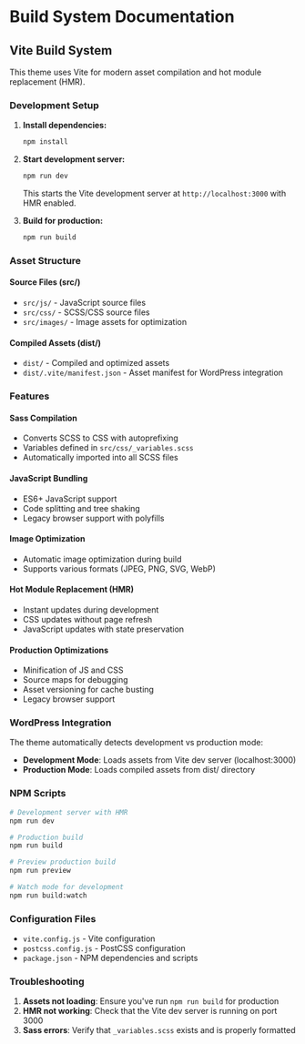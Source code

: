 # Build System Documentation

## Vite Build System

This theme uses Vite for modern asset compilation and hot module replacement (HMR).

### Development Setup

1. **Install dependencies:**
   ```bash
   npm install
   ```

2. **Start development server:**
   ```bash
   npm run dev
   ```
   
   This starts the Vite development server at `http://localhost:3000` with HMR enabled.

3. **Build for production:**
   ```bash
   npm run build
   ```

### Asset Structure

#### Source Files (src/)
- `src/js/` - JavaScript source files
- `src/css/` - SCSS/CSS source files  
- `src/images/` - Image assets for optimization

#### Compiled Assets (dist/)
- `dist/` - Compiled and optimized assets
- `dist/.vite/manifest.json` - Asset manifest for WordPress integration

### Features

#### Sass Compilation
- Converts SCSS to CSS with autoprefixing
- Variables defined in `src/css/_variables.scss`
- Automatically imported into all SCSS files

#### JavaScript Bundling
- ES6+ JavaScript support
- Code splitting and tree shaking
- Legacy browser support with polyfills

#### Image Optimization
- Automatic image optimization during build
- Supports various formats (JPEG, PNG, SVG, WebP)

#### Hot Module Replacement (HMR)
- Instant updates during development
- CSS updates without page refresh
- JavaScript updates with state preservation

#### Production Optimizations
- Minification of JS and CSS
- Source maps for debugging
- Asset versioning for cache busting
- Legacy browser support

### WordPress Integration

The theme automatically detects development vs production mode:

- **Development Mode**: Loads assets from Vite dev server (localhost:3000)
- **Production Mode**: Loads compiled assets from dist/ directory

### NPM Scripts

```bash
# Development server with HMR
npm run dev

# Production build
npm run build

# Preview production build
npm run preview

# Watch mode for development
npm run build:watch
```

### Configuration Files

- `vite.config.js` - Vite configuration
- `postcss.config.js` - PostCSS configuration
- `package.json` - NPM dependencies and scripts

### Troubleshooting

1. **Assets not loading**: Ensure you've run `npm run build` for production
2. **HMR not working**: Check that the Vite dev server is running on port 3000
3. **Sass errors**: Verify that `_variables.scss` exists and is properly formatted